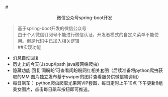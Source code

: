 #<center>微信公众号spring-boot开发</center>
>基于spring-boot开发的微信公众号  
>由于个人微信订阅号不能进行微信认证，开发者模式的自定义菜单不能使用。但是代码中已加入相关逻辑  
>##实现功能
* 消息自动回复
* 历史上的今天(JsoupXpath java版网络爬虫)
* 隐藏功能:回复‘闫盼盼’可查看闫盼盼网红相关套图（后续准备将python爬虫获取的MM 图片独立发布基于swiper的图片查看服务供微信端调用）
* 每日飙车：
   python爬虫爬取尤果网VIP套图，每日定时上午10点 下午更新8组美女图片，点击每日飙车按钮即可推送。